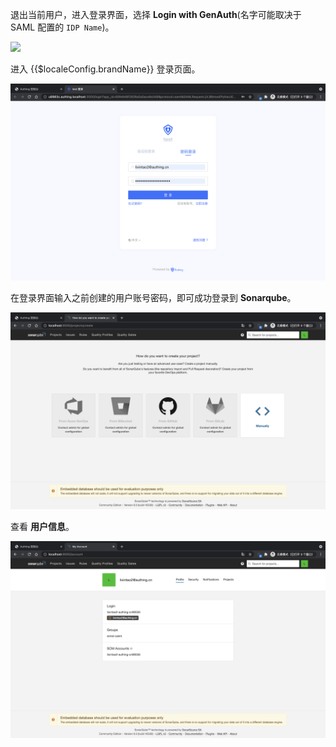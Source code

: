 <IntegrationDetailCard title="体验登录">

退出当前用户，进入登录界面，选择 **Login with GenAuth**(名字可能取决于 SAML 配置的 `IDP Name`)。

![](~@imagesZhCn/integration/sonarqube/3-1.png)

进入 {{$localeConfig.brandName}} 登录页面。

<img src="../../images/integration/sonarqube/3-2.png" class="md-img-padding" />

在登录界面输入之前创建的用户账号密码，即可成功登录到 **Sonarqube**。

<img src="../../images/integration/sonarqube/3-3.png" class="md-img-padding" />

查看 **用户信息**。

<img src="../../images/integration/sonarqube/3-4.png" class="md-img-padding" />

</IntegrationDetailCard>
